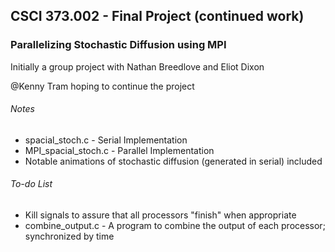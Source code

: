 ## CSCI 373.002 - Final Project (continued work)
### Parallelizing Stochastic Diffusion using MPI

Initially a group project with Nathan Breedlove and Eliot Dixon

@Kenny Tram hoping to continue the project


###### Notes
- spacial_stoch.c - Serial Implementation
- MPI_spacial_stoch.c - Parallel Implementation
- Notable animations of stochastic diffusion (generated in serial) included

###### To-do List
- Kill signals to assure that all processors "finish" when appropriate
- combine_output.c - A program to combine the output of each processor; synchronized by time
